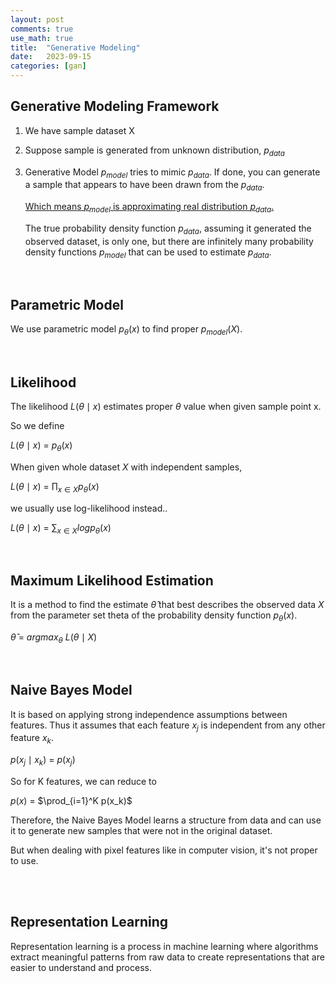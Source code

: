 ```yaml
---
layout: post
comments: true
use_math: true
title:  "Generative Modeling"
date:   2023-09-15 
categories: [gan]
---
```



## Generative Modeling Framework

1.  We have sample dataset X

2. Suppose sample is generated from unknown distribution, $p_{data}$

3. Generative Model $p_{model}$ tries to mimic $p_{data}$. If done, you can generate a sample that appears to have been drawn from the $p_{data}$.


    <U>Which means $p_{model}$ is approximating real distribution $p_{data}$. </U>


    The true probability density function $p_{data}$, assuming it generated the observed dataset, is only one, but there are infinitely many probability density functions $p_{model}$ that can be used to estimate $p_{data}$.



<br>

## Parametric Model


We use parametric model $p_\theta(x)$ to find proper $p_{model}(X)$.





<br>

## Likelihood

The likelihood $L(\theta \mid x)$ estimates proper $\theta$ value when given sample point x. 

So we define 

$L (\theta \mid x )$ = $p_\theta(x)$


When given whole dataset $X$ with independent samples, 

$L (\theta \mid x )$ = $\prod_{x \in X} p_\theta(x)$

we usually use log-likelihood instead..

$L (\theta \mid x )$ = $\sum_{x \in X} log p_\theta(x)$


<br>

## Maximum Likelihood Estimation


It is a method to find the estimate $\hat\theta$ that best describes the observed data $X$ from the parameter set theta of the probability density function $p_\theta(x)$.


$\hat\theta$ = $argmax_\theta$  $L(\theta \mid X)$



<br>

## Naive Bayes Model

It is based on applying strong independence assumptions between features.
Thus it assumes that each feature $x_j$ is independent from any other feature $x_k$.

$p (x_j \mid x_k )$ = $p (x_j)$


So for K features, we can reduce to 

$p(x)$ = $\prod_{i=1}^K p(x_k)$


Therefore, the Naive Bayes Model learns a structure from data and can use it to generate new samples that were not in the original dataset.


But when dealing with pixel features like in computer vision, it's not proper to use. 



<br><br>

## Representation Learning

Representation learning is a process in machine learning where algorithms extract meaningful patterns from raw data to create representations that are easier to understand and process.

